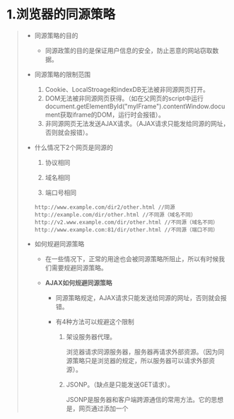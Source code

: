 # 1.浏览器的同源策略

> - 同源策略的目的
>
>   - 同源政策的目的是保证用户信息的安全，防止恶意的网站窃取数据。
>
> - 同源策略的限制范围
>
>   1. Cookie、LocalStroage和indexDB无法被非同源网页打开。
>   2. DOM无法被非同源网页获得。（如在父网页的script中运行document.getElementById("myIFrame").contentWindow.document获取iframe的DOM，运行时会报错）。
>   3. 非同源网页无法发送AJAX请求。（AJAX请求只能发给同源的网址，否则就会报错）。
>
> - 什么情况下2个网页是同源的
>
>   1. 协议相同
>
>   2. 域名相同
>
>   3. 端口号相同
>
>   ```{}
>   http://www.example.com/dir2/other.html //同源
>   http://example.com/dir/other.html //不同源（域名不同）
>   http://v2.www.example.com/dir/other.html //不同源（域名不同）
>   http://www.example.com:81/dir/other.html //不同源（端口不同）
>
> - 如何规避同源策略
>
>   - 在一些情况下，正常的用途也会被同源策略所阻止，所以有时候我们需要规避同源策略。
>
>   - **AJAX如何规避同源策略**
>
>     - 同源策略规定，AJAX请求只能发送给同源的网址，否则就会报错。
>
>     - 有4种方法可以规避这个限制
>
>       1. 架设服务器代理。
>
>          浏览器请求同源服务器，服务器再请求外部资源。（因为同源策略只是浏览器的规定，所以服务器可以请求外部资源）。
>
>       2. JSONP。（缺点是只能发送GET请求）。
>
>          JSONP是服务器和客户端跨源通信的常用方法。它的思想是，网页通过添加一个<script>元素，向服务器请求JSON数据，这种做法不受同源策略限制；服务器在收到请求后，会将数据放在一个指定名字的回调函数里传回来。
>
>          ```{javascript}
>          function addScriptTag(src) {
>            var script = document.createElement('script');
>            script.setAttribute("type","text/javascript");
>            script.src = src;
>            document.body.appendChild(script);
>          }
>          
>          window.onload = function () {
>            addScriptTag('http://example.com/ip?callback=foo'); //callback参数用来指定回调函数的名字，同时需要定义一个同名回调函数，等服务器传回数据，foo()函数就会立刻运行
>          }
>          
>          function foo(data) {
>            console.log('Your public IP address is: ' + data.ip);
>          };
>          ```
>
>        3. WebSocket
>        4. CORS（跨域资源分享），CORS允许发送任一类型的请求。
>
> - 

# 2. JSONP的服务器端应该如何设置

> 服务器端在接收到客户端的请求之后，会从URL中解析出回调函数的函数名，如foo，然后会把要返回的JSON数据放入函数的参数部分返回，如return foo(data)，因为我们是使用<script>标签请求的数据，数据返回之后，浏览器会立即把返回的数据当成JavaScript代码执行。

# 3.CORS解决方案

> CORS允许浏览器向跨源服务器，发出XMLHttpRequest请求，从而克服了AJAX只能同源使用的限制。（浏览器向不同源服务器发出AJAX请求会被禁止）。（同源策略不禁止src或href的资源加载，这是JSONP的基础）。 
>
> - CORS的基础
>   - CORS需要浏览器和服务器同时支持，现在全部浏览器都支持了CORS，整个CORS过程由浏览器自动完成，不需要用户参与，对于开发者来说CORS和同源AJAX通信没有区别，浏览器会自动完成。
> - CORS的2种请求
>   1. 简单请求
>      - 只要满足以下2个条件，就是简单请求
>        1. 请求头是
>           - HEAD
>           - GET
>           - POST
>        2. HTTP的头部信息不超过下面5种字段
>           - Accept（表示客户端可以处理的媒体类型）。
>           - Accept-Language（表示客户端支持的自然语言）。
>           - Content-Language（用于相应报文，告知客户端本资源的自然语言类型）。
>           - Content-Type，只限于text/plain等3个值。（表示资源的媒体类型）。
>   2. 非简单请求
>      - 不是简单请求的就是非简单请求。
> - 简单请求流程
>   - 对于简单请求，浏览器会直接发送CORS请求，具体来说，就是在头信息中加入Origin字段（Origin字段的值是协议+域名+端口）。
>   - 如果服务器发现Origin字段的值不在许可范围，就会返回一个正常HTTP回应，浏览器发现响应头中不包含Access-Control-Allow-Origin字段，就会知道出错了。
>   - 如果Origin字段的值在服务器许可范围
> - 

# 4.页面加载的时候浏览器做了哪些工作

> 1. 首先浏览器会把HTML解析成一个DOM树，这个DOM树包含了display: none;和JavaScript动态添加的结点。
> 2. 浏览器会解析CSS并计算每个DOM结点的样式，这个过程就是根据CSS选择器确定每个结点要使用什么样式。（如果没有提供样式，浏览器也会计算样式，因为浏览器有一个自带的默认样式表）。
> 3. 浏览器会遍历DOM元素及其计算样式，然后构造一个布局树，这个树的每个结点会带有坐标和大小信息（布局树中不包含display: none;的元素但是包含visbility: hidden;的元素）。
> 4. 浏览器根据布局树进行渲染，渲染的时候会考虑层叠。

# 5.回流和重绘

> 回流开销更大，重绘开销较小。
>
> 当布局树（render树）的坐标或大小发生改变的时候，会引起回流。
>
> 当布局树（render树）的样式发生改变的时候，会引起重绘。
>
> display: none;会引起回流（因为display: none;不在布局树中占据空间，会引起坐标改变），visbility: hidden;会引起回流。

